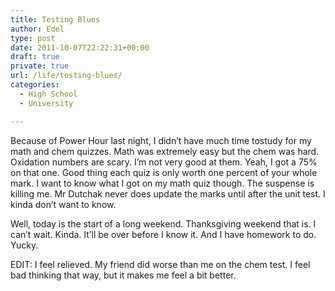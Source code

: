 ```yaml
---
title: Testing Blues
author: Edel
type: post
date: 2011-10-07T22:22:31+00:00
draft: true
private: true
url: /life/testing-blues/
categories:
  - High School
  - University

---
```

Because of Power Hour last night, I didn&#8217;t have much time tostudy for my math and chem quizzes. Math was extremely easy but the chem was hard. Oxidation numbers are scary. I&#8217;m not very good at them. Yeah, I got a 75% on that one. Good thing each quiz is only worth one percent of your whole mark. I want to know what I got on my math quiz though. The suspense is killing me. Mr Dutchak never does update the marks until after the unit test. I kinda don&#8217;t want to know.

Well, today is the start of a long weekend. Thanksgiving weekend that is. I can&#8217;t wait. Kinda. It&#8217;ll be over before I know it. And I have homework to do. Yucky.

EDIT: I feel relieved. My friend did worse than me on the chem test. I feel bad thinking that way, but it makes me feel a bit better.

<ol class="footnote">
</ol>